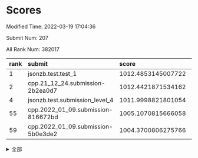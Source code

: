 # Scores

Modified Time: 2022-03-19 17:04:36

Submit Num: 207

All Rank Num: 382017

| rank |               submit               |       score        |       sigma        | pk_num |
| :--- | :--------------------------------- | :----------------- | :----------------- | :----- |
| 1    | jsonzb.test.test_1                 | 1012.4853145007722 | 0.779917710908914  | 7384   |
| 2    | cpp.21_12_24.submission-2b2ea0d7   | 1012.4421871534162 | 0.7946747584133989 | 7383   |
| 4    | jsonzb.test.submission_level_4     | 1011.9998821801054 | 0.7901672807072359 | 7378   |
| 55   | cpp.2022_01_09.submission-816672bd | 1005.1070815666058 | 0.7073150538391955 | 7380   |
| 59   | cpp.2022_01_09.submission-5b0e3de2 | 1004.3700806275766 | 0.7059925877352445 | 7386   |


<details>
<summary>全部</summary>

| rank |                 submit                 |       score        |       sigma        | pk_num |
| :--- | :------------------------------------- | :----------------- | :----------------- | :----- |
| 1    | jsonzb.test.test_1                     | 1012.4853145007722 | 0.779917710908914  | 7384   |
| 2    | cpp.21_12_24.submission-2b2ea0d7       | 1012.4421871534162 | 0.7946747584133989 | 7383   |
| 3    | gobigger.level_3.submission_level_3_40 | 1012.0544423461848 | 0.779671287891321  | 7380   |
| 4    | jsonzb.test.submission_level_4         | 1011.9998821801054 | 0.7901672807072359 | 7378   |
| 5    | gobigger.level_3.submission_level_3_46 | 1011.7116121762228 | 0.7902837709565105 | 7378   |
| 6    | gobigger.level_3.submission_level_3_29 | 1011.6332690558136 | 0.7913023575253799 | 7375   |
| 7    | gobigger.level_3.submission_level_3_15 | 1011.3994009834073 | 0.7598401906246874 | 7380   |
| 8    | gobigger.level_3.submission_level_3_25 | 1011.2121867606008 | 0.7464563244411557 | 7377   |
| 9    | gobigger.level_3.submission_level_3_18 | 1011.1853030394509 | 0.7507730157370807 | 7381   |
| 10   | gobigger.level_3.submission_level_3_28 | 1011.1698535381868 | 0.7640638978518577 | 7390   |
| 11   | gobigger.level_3.submission_level_3_42 | 1011.1613582342133 | 0.7704683407858312 | 7380   |
| 12   | gobigger.level_3.submission_level_3_41 | 1011.0068621020725 | 0.7349449776434013 | 7378   |
| 13   | gobigger.level_3.submission_level_3_37 | 1010.9097449342814 | 0.7695460735374972 | 7385   |
| 14   | gobigger.level_3.submission_level_3_44 | 1010.7834853066529 | 0.7468385861340069 | 7383   |
| 15   | gobigger.level_3.submission_level_3_6  | 1010.7294094575446 | 0.7616818865759356 | 7386   |
| 16   | gobigger.level_3.submission_level_3_34 | 1010.6598325570926 | 0.7565814431059081 | 7382   |
| 17   | gobigger.level_3.submission_level_3_43 | 1010.4439234520007 | 0.7524413683144556 | 7384   |
| 18   | gobigger.level_3.submission_level_3_4  | 1010.4078877561625 | 0.7472462229736094 | 7383   |
| 19   | gobigger.level_3.submission_level_3_5  | 1010.3919079576713 | 0.7672320984865852 | 7384   |
| 20   | gobigger.level_3.submission_level_3_24 | 1010.3826643641203 | 0.7846943710538836 | 7382   |
| 21   | gobigger.level_3.submission_level_3_27 | 1010.3628856692649 | 0.7715579964824728 | 7380   |
| 22   | gobigger.level_3.submission_level_3_17 | 1010.2857224674855 | 0.7697090109683429 | 7381   |
| 23   | gobigger.level_3.submission_level_3_49 | 1010.2421645756785 | 0.7437158316943457 | 7383   |
| 24   | gobigger.level_3.submission_level_3_36 | 1010.1690472020538 | 0.7647702807298234 | 7375   |
| 25   | gobigger.level_3.submission_level_3_7  | 1010.1216926323881 | 0.7519267334710112 | 7384   |
| 26   | gobigger.level_3.submission_level_3_23 | 1010.0991407617587 | 0.7818318493624342 | 7379   |
| 27   | gobigger.level_3.submission_level_3_21 | 1010.0369411410722 | 0.7704155660670448 | 7384   |
| 28   | gobigger.level_3.submission_level_3_33 | 1010.0349272093781 | 0.7516588277186564 | 7385   |
| 29   | gobigger.level_3.submission_level_3_26 | 1009.9459480805465 | 0.7757185225552631 | 7383   |
| 30   | gobigger.level_3.submission_level_3_14 | 1009.9428379907828 | 0.7704958092892699 | 7381   |
| 31   | gobigger.level_3.submission_level_3_20 | 1009.9046330449859 | 0.7594108327105402 | 7380   |
| 32   | gobigger.level_3.submission_level_3_31 | 1009.840686517011  | 0.7810711137536828 | 7382   |
| 33   | gobigger.level_3.submission_level_3_10 | 1009.8250500708723 | 0.7680219155928162 | 7380   |
| 34   | gobigger.level_3.submission_level_3_22 | 1009.8122970599134 | 0.7685945681485765 | 7378   |
| 35   | gobigger.level_3.submission_level_3_8  | 1009.7771204405645 | 0.7723678702120989 | 7385   |
| 36   | gobigger.level_3.submission_level_3_19 | 1009.7586782778648 | 0.7400119222554437 | 7377   |
| 37   | gobigger.level_3.submission_level_3_0  | 1009.7484606269637 | 0.7339839180728419 | 7383   |
| 38   | gobigger.level_3.submission_level_3_48 | 1009.639782056869  | 0.7418577432462206 | 7379   |
| 39   | gobigger.level_3.submission_level_3_9  | 1009.5914067891138 | 0.7517285563840391 | 7382   |
| 40   | gobigger.level_3.submission_level_3_30 | 1009.5901393503106 | 0.7424188857892347 | 7382   |
| 41   | gobigger.level_3.submission_level_3_12 | 1009.5851477025438 | 0.7524972402393281 | 7382   |
| 42   | gobigger.level_3.submission_level_3_38 | 1009.5452851359804 | 0.7818785649286963 | 7385   |
| 43   | gobigger.level_3.submission_level_3_47 | 1009.5298477235816 | 0.7668165126413248 | 7385   |
| 44   | gobigger.level_3.submission_level_3_2  | 1009.5191938372652 | 0.7591286747584928 | 7379   |
| 45   | gobigger.level_3.submission_level_3_45 | 1009.515520431077  | 0.746238580674577  | 7382   |
| 46   | gobigger.level_3.submission_level_3_39 | 1009.4660749897316 | 0.7505634899361588 | 7384   |
| 47   | gobigger.level_3.submission_level_3_16 | 1009.4002970789031 | 0.77189052326534   | 7382   |
| 48   | gobigger.level_3.submission_level_3_3  | 1009.2517263226642 | 0.7648600744296751 | 7380   |
| 49   | gobigger.level_3.submission_level_3_11 | 1009.2090600537023 | 0.7418657868646643 | 7379   |
| 50   | gobigger.level_3.submission_level_3_35 | 1008.9430249836266 | 0.7416849483808999 | 7381   |
| 51   | gobigger.level_3.submission_level_3_1  | 1008.7649840242665 | 0.7450793380924106 | 7382   |
| 52   | gobigger.level_3.submission_level_3_32 | 1008.6866707526891 | 0.7511526458821217 | 7380   |
| 53   | gobigger.level_3.submission_level_3_13 | 1008.2415967489131 | 0.7473897264798479 | 7380   |
| 54   | gobigger.level_1.submission_level_1_25 | 1005.2176421352084 | 0.7188701010942806 | 7383   |
| 55   | cpp.2022_01_09.submission-816672bd     | 1005.1070815666058 | 0.7073150538391955 | 7380   |
| 56   | gobigger.level_1.submission_level_1_46 | 1004.5987118107681 | 0.7172471680082864 | 7378   |
| 57   | gobigger.level_1.submission_level_1_5  | 1004.5135140724008 | 0.7166250151894522 | 7385   |
| 58   | gobigger.level_1.submission_level_1_43 | 1004.4607156869282 | 0.7066189024605531 | 7389   |
| 59   | cpp.2022_01_09.submission-5b0e3de2     | 1004.3700806275766 | 0.7059925877352445 | 7386   |
| 60   | gobigger.level_1.submission_level_1_35 | 1004.2002825581758 | 0.7187583966951835 | 7383   |
| 61   | gobigger.level_1.submission_level_1_28 | 1004.185964613517  | 0.7278239012112447 | 7386   |
| 62   | gobigger.level_1.submission_level_1_7  | 1004.177621055032  | 0.7267191932088194 | 7380   |
| 63   | gobigger.level_1.submission_level_1_36 | 1004.1097694031592 | 0.7240524205182531 | 7381   |
| 64   | gobigger.level_1.submission_level_1_16 | 1004.0872471851958 | 0.7323450712253055 | 7385   |
| 65   | gobigger.level_1.submission_level_1_20 | 1003.9984790766488 | 0.7147514398298594 | 7380   |
| 66   | gobigger.level_1.submission_level_1_3  | 1003.9860815762659 | 0.7346140660920204 | 7383   |
| 67   | gobigger.level_1.submission_level_1_49 | 1003.9395874025003 | 0.7097731160044098 | 7384   |
| 68   | gobigger.level_1.submission_level_1_29 | 1003.9307423846801 | 0.7188615061897572 | 7377   |
| 69   | gobigger.level_1.submission_level_1_34 | 1003.903747092219  | 0.7269792085494237 | 7381   |
| 70   | gobigger.level_1.submission_level_1_26 | 1003.8386945642278 | 0.7193529427903759 | 7381   |
| 71   | gobigger.level_1.submission_level_1_45 | 1003.5857542042309 | 0.7060010208970106 | 7389   |
| 72   | gobigger.level_1.submission_level_1_32 | 1003.577809862179  | 0.7121517014105266 | 7381   |
| 73   | gobigger.level_1.submission_level_1_44 | 1003.4599822636112 | 0.7342949560378599 | 7380   |
| 74   | gobigger.level_1.submission_level_1_42 | 1003.3491321488588 | 0.7106643703441549 | 7380   |
| 75   | gobigger.level_1.submission_level_1_1  | 1003.3375803015799 | 0.7304773467953902 | 7381   |
| 76   | gobigger.level_1.submission_level_1_13 | 1003.320855996965  | 0.7162025227637376 | 7382   |
| 77   | gobigger.level_1.submission_level_1_24 | 1003.2871240203067 | 0.7140850757934395 | 7384   |
| 78   | gobigger.level_1.submission_level_1_23 | 1003.2515694108167 | 0.7239831628883944 | 7381   |
| 79   | gobigger.level_1.submission_level_1_18 | 1003.2424683711016 | 0.7145331027896584 | 7382   |
| 80   | gobigger.level_1.submission_level_1_9  | 1003.1818787785935 | 0.7146498022167437 | 7381   |
| 81   | gobigger.level_1.submission_level_1_6  | 1003.1766652365964 | 0.7201881691025512 | 7381   |
| 82   | gobigger.level_1.submission_level_1_14 | 1003.1385680362184 | 0.7168936113853399 | 7381   |
| 83   | gobigger.level_1.submission_level_1_47 | 1003.1012353078149 | 0.7169372046730891 | 7385   |
| 84   | gobigger.level_1.submission_level_1_10 | 1003.0786750817241 | 0.7221556170248927 | 7380   |
| 85   | gobigger.level_1.submission_level_1_37 | 1003.0740742010069 | 0.7036604152471786 | 7382   |
| 86   | gobigger.level_1.submission_level_1_41 | 1003.0154230182317 | 0.7163397865678598 | 7383   |
| 87   | gobigger.level_1.submission_level_1_21 | 1002.9635078946015 | 0.7208168505045602 | 7385   |
| 88   | gobigger.level_1.submission_level_1_17 | 1002.9485310694682 | 0.7110485040877236 | 7383   |
| 89   | gobigger.level_1.submission_level_1_4  | 1002.9461980062002 | 0.7206104511014229 | 7384   |
| 90   | gobigger.level_1.submission_level_1_0  | 1002.8717965389993 | 0.7189380985817895 | 7384   |
| 91   | gobigger.level_1.submission_level_1_22 | 1002.8060406922237 | 0.7080803695700283 | 7379   |
| 92   | gobigger.level_1.submission_level_1_38 | 1002.7811294476452 | 0.7072475003860701 | 7383   |
| 93   | gobigger.level_1.submission_level_1_48 | 1002.7633186299614 | 0.7207436467163024 | 7382   |
| 94   | gobigger.level_1.submission_level_1_27 | 1002.7536850874383 | 0.71880584736718   | 7381   |
| 95   | gobigger.level_1.submission_level_1_11 | 1002.67287176912   | 0.7143953370716531 | 7382   |
| 96   | gobigger.level_1.submission_level_1_40 | 1002.6604530677721 | 0.7175801807283009 | 7381   |
| 97   | gobigger.level_1.submission_level_1_33 | 1002.6455442224892 | 0.7149427216108541 | 7384   |
| 98   | gobigger.level_1.submission_level_1_19 | 1002.5307294889477 | 0.707591590441306  | 7382   |
| 99   | gobigger.level_1.submission_level_1_2  | 1002.5158321537116 | 0.7213794381440292 | 7382   |
| 100  | gobigger.level_1.submission_level_1_12 | 1002.5123721555759 | 0.7102679723926908 | 7379   |
| 101  | gobigger.level_1.submission_level_1_39 | 1002.4547404500101 | 0.7183917133030677 | 7379   |
| 102  | gobigger.level_1.submission_level_1_15 | 1002.3463027845523 | 0.7188523923675754 | 7380   |
| 103  | gobigger.level_1.submission_level_1_31 | 1002.306280686101  | 0.7254329872707023 | 7383   |
| 104  | gobigger.level_1.submission_level_1_8  | 1002.303185546412  | 0.7165593399134665 | 7385   |
| 105  | gobigger.level_1.submission_level_1_30 | 1001.9961674679996 | 0.7182895471606923 | 7381   |
| 106  | gobigger.random.submission_random_8    | 997.8695316524884  | 0.6987041899290157 | 7387   |
| 107  | gobigger.random.submission_random_16   | 997.5079947362743  | 0.7022319582321882 | 7382   |
| 108  | gobigger.random.submission_random_3    | 997.4285799088293  | 0.697182897642636  | 7384   |
| 109  | gobigger.random.submission_random_2    | 997.3844519804422  | 0.7151713449477606 | 7382   |
| 110  | gobigger.random.submission_random_28   | 997.3659306773595  | 0.7117254831153947 | 7384   |
| 111  | gobigger.random.submission_random_36   | 997.1807279054341  | 0.7030192776481886 | 7383   |
| 112  | gobigger.random.submission_random_13   | 996.7739336037597  | 0.7211710715425431 | 7382   |
| 113  | gobigger.random.submission_random_22   | 996.7280170116564  | 0.6961646348484039 | 7384   |
| 114  | gobigger.random.submission_random_26   | 996.5607639794131  | 0.710147003129772  | 7383   |
| 115  | gobigger.random.submission_random_5    | 996.5405499635027  | 0.720540023664689  | 7387   |
| 116  | gobigger.random.submission_random_42   | 996.4284978151119  | 0.7267186732604827 | 7382   |
| 117  | gobigger.random.submission_random_48   | 996.4119125577572  | 0.7120174937322131 | 7380   |
| 118  | gobigger.random.submission_random_1    | 996.3787154691214  | 0.7079050826325891 | 7387   |
| 119  | gobigger.random.submission_random_33   | 996.2674057880262  | 0.7098446892506339 | 7384   |
| 120  | gobigger.random.submission_random_9    | 996.2548354552605  | 0.7035132866934453 | 7379   |
| 121  | gobigger.random.submission_random_15   | 996.2242846153093  | 0.7241646713677611 | 7383   |
| 122  | gobigger.random.submission_random_0    | 996.1945528609943  | 0.7109131741855559 | 7386   |
| 123  | gobigger.random.submission_random_12   | 996.0824234115435  | 0.7199629407281247 | 7383   |
| 124  | gobigger.random.submission_random_23   | 996.0745628612664  | 0.734156617294889  | 7376   |
| 125  | gobigger.random.submission_random_30   | 996.0745580371092  | 0.7087288407498743 | 7381   |
| 126  | gobigger.random.submission_random_17   | 996.0382162057949  | 0.7145851904015612 | 7379   |
| 127  | gobigger.random.submission_random_18   | 995.9778121951554  | 0.7157773512646907 | 7381   |
| 128  | gobigger.random.submission_random_11   | 995.8800889126264  | 0.696698577058378  | 7377   |
| 129  | gobigger.random.submission_random_6    | 995.8704973095561  | 0.7017652408833085 | 7379   |
| 130  | gobigger.random.submission_random_49   | 995.8278234423641  | 0.7015661887496084 | 7383   |
| 131  | gobigger.random.submission_random_7    | 995.8275757864919  | 0.725387056162608  | 7379   |
| 132  | gobigger.random.submission_random_10   | 995.8257618279627  | 0.7066564843233287 | 7382   |
| 133  | gobigger.random.submission_random_45   | 995.7987636315972  | 0.724185205199447  | 7385   |
| 134  | gobigger.random.submission_random_43   | 995.7739163290979  | 0.7055140335815377 | 7381   |
| 135  | gobigger.random.submission_random_39   | 995.7737138656456  | 0.719076429473531  | 7381   |
| 136  | gobigger.random.submission_random_34   | 995.7677200126163  | 0.7048904472383569 | 7379   |
| 137  | gobigger.random.submission_random_38   | 995.7629173262696  | 0.7264128830695844 | 7380   |
| 138  | gobigger.random.submission_random_44   | 995.6927179339018  | 0.7274923973191617 | 7381   |
| 139  | gobigger.random.submission_random_41   | 995.6720338175272  | 0.7119077285877433 | 7381   |
| 140  | gobigger.random.submission_random_20   | 995.5913678047538  | 0.7078731839198804 | 7383   |
| 141  | gobigger.random.submission_random_24   | 995.5594225578449  | 0.7141562681934661 | 7382   |
| 142  | gobigger.random.submission_random_47   | 995.4682166444194  | 0.7073183795991222 | 7380   |
| 143  | gobigger.random.submission_random_37   | 995.4572482863067  | 0.7242855292630114 | 7381   |
| 144  | gobigger.random.submission_random_46   | 995.3390703789462  | 0.7158112272315228 | 7381   |
| 145  | gobigger.random.submission_random_31   | 995.3348996160066  | 0.717200117902985  | 7387   |
| 146  | gobigger.random.submission_random_27   | 995.2617592314804  | 0.7147881883681085 | 7385   |
| 147  | gobigger.random.submission_random_40   | 995.1878119205801  | 0.7231687629187696 | 7383   |
| 148  | gobigger.random.submission_random_25   | 995.1681618860458  | 0.7069748618968954 | 7378   |
| 149  | gobigger.random.submission_random_29   | 995.0262318927189  | 0.7016135985944448 | 7379   |
| 150  | gobigger.random.submission_random_35   | 994.9755757792668  | 0.726546919770152  | 7385   |
| 151  | gobigger.random.submission_random_14   | 994.9473438109958  | 0.7121745894785464 | 7379   |
| 152  | gobigger.random.submission_random_4    | 994.876785242897   | 0.7301316732465981 | 7386   |
| 153  | gobigger.random.submission_random_32   | 994.8496398448893  | 0.721519608325966  | 7378   |
| 154  | gobigger.random.submission_random_19   | 994.7318118586254  | 0.7206228115676809 | 7380   |
| 155  | gobigger.level_2.submission_level_2_28 | 994.5522840490553  | 0.7274794537488066 | 7384   |
| 156  | gobigger.random.submission_random_21   | 994.5145381679201  | 0.7191877762130984 | 7377   |
| 157  | gobigger.level_2.submission_level_2_5  | 993.7637580543842  | 0.7273590655031833 | 7377   |
| 158  | gobigger.level_2.submission_level_2_38 | 993.44296510196    | 0.7363775765004431 | 7383   |
| 159  | gobigger.level_2.submission_level_2_41 | 993.2565240014319  | 0.7474165022135902 | 7381   |
| 160  | gobigger.level_2.submission_level_2_29 | 993.0681163713401  | 0.7561440903191843 | 7383   |
| 161  | gobigger.level_2.submission_level_2_22 | 993.0363964035373  | 0.742195613618718  | 7387   |
| 162  | gobigger.level_2.submission_level_2_30 | 993.005859664409   | 0.7368193234537305 | 7387   |
| 163  | gobigger.level_2.submission_level_2_16 | 992.9486847828676  | 0.7452052060456298 | 7388   |
| 164  | gobigger.level_2.submission_level_2_45 | 992.9477714856226  | 0.7349482105050236 | 7385   |
| 165  | gobigger.level_2.submission_level_2_25 | 992.6574274395183  | 0.7627563943540685 | 7378   |
| 166  | gobigger.level_2.submission_level_2_49 | 992.6541994319808  | 0.7555519074979601 | 7386   |
| 167  | gobigger.level_2.submission_level_2_11 | 992.6112774380115  | 0.7409498069569848 | 7383   |
| 168  | gobigger.level_2.submission_level_2_32 | 992.5900742384705  | 0.7534407064546406 | 7378   |
| 169  | gobigger.level_2.submission_level_2_15 | 992.5061952789966  | 0.7631232465319847 | 7389   |
| 170  | gobigger.level_2.submission_level_2_10 | 992.4606755968625  | 0.7291003160112477 | 7382   |
| 171  | gobigger.level_2.submission_level_2_2  | 992.4382964458573  | 0.7244023887325519 | 7383   |
| 172  | gobigger.level_2.submission_level_2_35 | 992.1921550927461  | 0.7410669590036565 | 7381   |
| 173  | gobigger.level_2.submission_level_2_37 | 992.1220636655671  | 0.7464928733355051 | 7378   |
| 174  | gobigger.level_2.submission_level_2_46 | 992.1029065699203  | 0.7531552796758706 | 7381   |
| 175  | gobigger.level_2.submission_level_2_26 | 992.0684433001317  | 0.7429794009845486 | 7382   |
| 176  | gobigger.level_2.submission_level_2_47 | 992.0648625263452  | 0.7574753711273567 | 7382   |
| 177  | gobigger.level_2.submission_level_2_33 | 991.9850627237855  | 0.740307260106351  | 7387   |
| 178  | gobigger.level_2.submission_level_2_34 | 991.9571045875127  | 0.7659429267842393 | 7383   |
| 179  | gobigger.level_2.submission_level_2_8  | 991.9329316095487  | 0.7424789808186573 | 7381   |
| 180  | gobigger.level_2.submission_level_2_4  | 991.9326654083793  | 0.7279727476111334 | 7381   |
| 181  | gobigger.level_2.submission_level_2_19 | 991.9198719894756  | 0.7509234885213272 | 7385   |
| 182  | gobigger.level_2.submission_level_2_36 | 991.8704304967727  | 0.7360163103590288 | 7389   |
| 183  | gobigger.level_2.submission_level_2_7  | 991.8163793019796  | 0.7571902826226333 | 7376   |
| 184  | gobigger.level_2.submission_level_2_3  | 991.774287489055   | 0.7470269107475564 | 7378   |
| 185  | gobigger.level_2.submission_level_2_13 | 991.7607787117308  | 0.7589125782650579 | 7379   |
| 186  | gobigger.level_2.submission_level_2_17 | 991.7016409700065  | 0.7516541725719221 | 7383   |
| 187  | gobigger.level_2.submission_level_2_1  | 991.6979887653224  | 0.7450235244059373 | 7383   |
| 188  | gobigger.level_2.submission_level_2_6  | 991.6932350201619  | 0.7330413720292306 | 7377   |
| 189  | gobigger.level_2.submission_level_2_9  | 991.6897783260123  | 0.7699862974566277 | 7383   |
| 190  | gobigger.level_2.submission_level_2_44 | 991.6852820460352  | 0.7569761330256971 | 7385   |
| 191  | gobigger.level_2.submission_level_2_23 | 991.6848922126154  | 0.7496317807149983 | 7385   |
| 192  | gobigger.level_2.submission_level_2_31 | 991.6490602594879  | 0.7409426809382491 | 7383   |
| 193  | gobigger.level_2.submission_level_2_39 | 991.6348695695442  | 0.7514043556699687 | 7382   |
| 194  | gobigger.level_2.submission_level_2_43 | 991.5668372499787  | 0.7427201598684949 | 7385   |
| 195  | gobigger.level_2.submission_level_2_48 | 991.5515605577582  | 0.7563036981881939 | 7385   |
| 196  | gobigger.level_2.submission_level_2_18 | 991.4478436409056  | 0.7694057658606811 | 7383   |
| 197  | gobigger.level_2.submission_level_2_42 | 991.383077757538   | 0.7378584568456059 | 7384   |
| 198  | gobigger.level_2.submission_level_2_14 | 991.3208487254559  | 0.7629666465854723 | 7383   |
| 199  | gobigger.level_2.submission_level_2_40 | 991.2842455895764  | 0.7607250230045204 | 7383   |
| 200  | gobigger.level_2.submission_level_2_20 | 991.2438430854547  | 0.7514163084779226 | 7381   |
| 201  | gobigger.level_2.submission_level_2_21 | 991.1735910358036  | 0.76117788716878   | 7377   |
| 202  | gobigger.level_2.submission_level_2_27 | 991.008850614769   | 0.7516282703433887 | 7380   |
| 203  | gobigger.level_2.submission_level_2_0  | 990.9668015373229  | 0.7562977311191049 | 7382   |
| 204  | gobigger.level_2.submission_level_2_24 | 990.6843076645919  | 0.7609978241314114 | 7385   |
| 205  | gobigger.level_2.submission_level_2_12 | 990.0313322210683  | 0.760639990801168  | 7373   |
| 206  | gobigger.none.submission_none_0        | 977.3502571825911  | 1.3340325562036364 | 7387   |
| 207  | gobigger.none.submission_none_1        | 975.060572759302   | 1.5577353725667282 | 7383   |

</details>